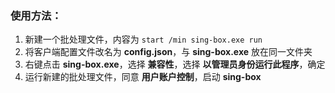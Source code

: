 ### 使用方法：

1. 新建一个批处理文件，内容为 `start /min sing-box.exe run`
2. 将客户端配置文件改名为 **config.json**，与 **sing-box.exe** 放在同一文件夹
3. 右键点击 **sing-box.exe**，选择 **兼容性**，选择 **以管理员身份运行此程序**，确定
4. 运行新建的批处理文件，同意 **用户账户控制**，启动 **sing-box**
